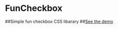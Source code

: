 # FunCheckbox
##Simple fun checkbox CSS libarary
##[See the demo](https://the94air.github.io/FunCheckbox/)
